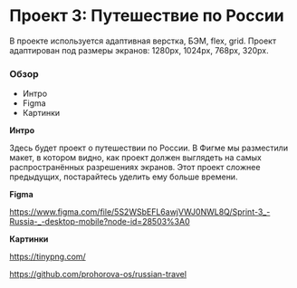 # Проект 3: Путешествие по России

В проекте используется адаптивная верстка, БЭМ, flex, grid. Проект адаптирован под размеры экранов: 1280px, 1024px, 768px, 320px.

### Обзор
* Интро
* Figma
* Картинки

**Интро**

Здесь будет проект о путешествии по России.
В Фигме мы разместили макет, в котором видно, как проект должен выглядеть на самых распространённых разрешениях экранов.
Этот проект сложнее предыдущих, постарайтесь уделить ему больше времени.

**Figma**

https://www.figma.com/file/5S2WSbEFL6awjVWJ0NWL8Q/Sprint-3_-Russia-_-desktop-mobile?node-id=28503%3A0

**Картинки**

https://tinypng.com/

https://github.com/prohorova-os/russian-travel



